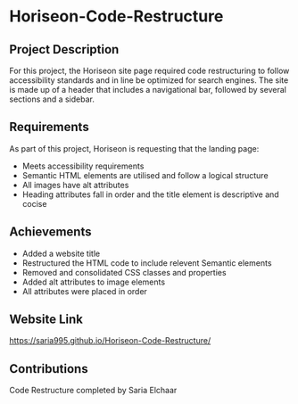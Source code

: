 # Horiseon-Code-Restructure

## Project Description
For this project, the Horiseon site page required code restructuring to follow accessibility standards and in line be optimized for search engines. The site is made up of a header that includes a navigational bar, followed by several sections and a sidebar.


## Requirements

As part of this project, Horiseon is requesting that the landing page:
* Meets accessibility requirements
* Semantic HTML elements are utilised and follow a logical structure
* All images have alt attributes
* Heading attributes fall in order and the title element is descriptive and cocise

## Achievements

* Added a website title
* Restructured the HTML code to include relevent Semantic elements
* Removed and consolidated CSS classes and properties
* Added alt attributes to image elements
* All attributes were placed in order

## Website Link
https://saria995.github.io/Horiseon-Code-Restructure/

## Contributions
Code Restructure completed by Saria Elchaar








